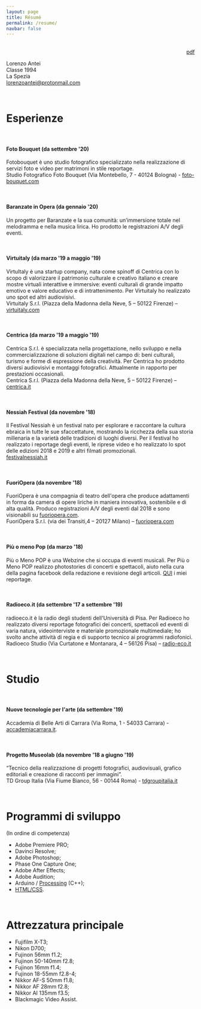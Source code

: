 ```yaml
---
layout: page
title: Résumé
permalink: /resume/
navbar: false
---
```


<br>

<div style="text-align: right;">
<a href="../files/cv.pdf">pdf</a>
</div>

Lorenzo Antei\
Classe 1994\
La Spezia\
[lorenzoantei@protonmail.com](lorenzoantei@protonmail.com)

<br>

# Esperienze

<br>

#### Foto Bouquet (da settembre '20)
Fotobouquet è uno studio fotografico specializzato nella realizzazione di servizi foto e video per matrimoni in stile reportage.\
Studio Fotografico Foto Bouquet (Via Montebello, 7 - 40124 Bologna) - [foto-bouquet.com](https://www.foto-bouquet.com/)

<br>

#### Baranzate in Opera (da gennaio '20)
Un progetto per Baranzate e la sua comunità: un’immersione totale nel melodramma e nella musica lirica. Ho prodotto le registrazioni A/V degli eventi.

<br>

#### Virtuitaly (da marzo '19 a maggio '19)
VirtuItaly è una startup company, nata come spinoff di Centrica con lo scopo di valorizzare il patrimonio culturale e creativo italiano e creare mostre virtuali interattive e immersive: eventi culturali di grande impatto emotivo e valore educativo e di intrattenimento. Per Virtuitaly ho realizzato uno spot ed altri audiovisivi.\
Virtuitaly S.r.l. (Piazza della Madonna della Neve, 5 – 50122 Firenze) – [virtuitaly.com](https://virtuitaly.com)

<br>

#### Centrica (da marzo '19 a maggio '19)
Centrica S.r.l. è specializzata nella progettazione, nello sviluppo e nella commercializzazione di soluzioni digitali nel campo di: beni culturali, turismo e forme di espressione della creatività. Per Centrica ho prodotto diversi audiovisivi e montaggi fotografici. Attualmente in rapporto per prestazioni occasionali.\
Centrica S.r.l. (Piazza della Madonna della Neve, 5 – 50122 Firenze) – [centrica.it](https://www.centrica.it/)

<br>

#### Nessiah Festival (da novembre '18)
Il Festival Nessiah è un festival nato per esplorare e raccontare la cultura ebraica in tutte le sue sfaccettature, mostrando la ricchezza della sua storia millenaria e la varietà delle tradizioni di luoghi diversi. Per il festival ho realizzato i reportage degli eventi, le riprese video e ho realizzato lo spot delle edizioni 2018 e 2019 e altri filmati promozionali.\
[festivalnessiah.it](http://www.festivalnessiah.it/)

<br>

#### FuoriOpera (da novembre '18)
FuoriOpera è una compagnia di teatro dell'opera che produce adattamenti in forma da camera di opere liriche in maniera innovativa, sostenibile e di alta qualità. Produco registrazioni A/V degli eventi dal 2018 e sono visionabili su [fuoriopera.com](fuoriopera.com).\
FuoriOpera S.r.l. (via dei Transiti,4 – 20127 Milano) – [fuoriopera.com](http://www.fuoriopera.com/)

<br>

#### Più o meno Pop (da marzo '18)
Più o Meno POP è una Webzine che si occupa di eventi musicali. Per Più o Meno POP realizzo photostories di concerti e spettacoli, aiuto nella cura della pagina facebook della redazione e revisione degli articoli. [QUI](http://www.piuomenopop.it/?s=lorenzo+antei) i miei reportage.

<br>

#### Radioeco.it (da settembre '17 a settembre '19)
radioeco.it è la radio degli studenti dell'Università di Pisa. Per Radioeco ho realizzato diversi reportage fotografici dei concerti, spettacoli ed eventi di varia natura, videointerviste e materiale promozionale multimediale; ho svolto anche attività di regia e di supporto tecnico ai programmi radiofonici.\
Radioeco Studio (Via Curtatone e Montanara, 4 – 56126 Pisa) – [radio-eco.it](https://radio-eco.it/)

<br>

# Studio

<br>

#### Nuove tecnologie per l'arte (da settembre '19)
Accademia di Belle Arti di Carrara (Via Roma, 1 - 54033 Carrara) -
[accademiacarrara.it](https://www.accademiacarrara.it/).

<br>

#### Progetto Museolab (da novembre '18 a giugno '19)
“Tecnico della realizzazione di progetti fotografici, audiovisuali, grafico editoriali e creazione di racconti per immagini”.\
TD Group Italia (Via Fiume Bianco, 56 - 00144 Roma) - [tdgroupitalia.it](https://www.tdgroupitalia.it/contatti)

<br>

# Programmi di sviluppo
(In ordine di competenza)
- Adobe Premiere PRO;
- Davinci Resolve;
- Adobe Photoshop;
- Phase One Capture One;
- Adobe After Effects;
- Adobe Audition;
- Arduino / [Processing](https://www.openprocessing.org/user/224445) (C++);
- [HTML/CSS](https://github.com/lorenzoantei/lorenzoantei.github.io).

<br>

# Attrezzatura principale

  - Fujifilm X-T3;
  - Nikon D700;
  - Fujinon 56mm f1.2;
  - Fujinon 50-140mm f2.8;
  - Fujinon 16mm f1.4;
  - Fujinon 18-55mm f2.8-4;
  - Nikkor AF-S 50mm f1.8;
  - Nikkor AF 28mm f2.8;
  - Nikkor AI 135mm f3.5;
  - Blackmagic Video Assist.
